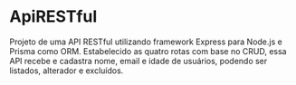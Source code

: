 ﻿# ApiRESTful

Projeto de uma API RESTful utilizando framework Express para Node.js e Prisma como ORM.
Estabelecido as quatro rotas com base no CRUD, essa API recebe e cadastra nome, email e idade de usuários, podendo ser listados, alterador e excluídos.
